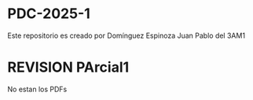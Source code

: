# PDC-2025-1

Este repositorio es creado por
Domínguez Espinoza Juan Pablo del 3AM1

# REVISION PArcial1

No estan los PDFs
